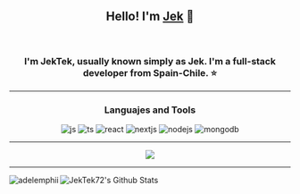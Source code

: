 <h2 align="center"> Hello! I'm <a href="/">Jek</a> 👋 </h2> <br/>
<h3 align="center">I'm JekTek, usually known simply as Jek. I'm a full-stack developer from Spain-Chile. ⭐</h3>
<hr/>
<div align="center">
<h3>Languajes and Tools</h3>
<img alt="js" src="https://img.shields.io/badge/JavaScript-323330?style=for-the-badge&logo=javascript&logoColor=F7DF1E" />
<img alt="ts" src="https://img.shields.io/badge/TypeScript-007ACC?style=for-the-badge&logo=typescript&logoColor=white" />
<img alt="react" src="https://img.shields.io/badge/React-20232A?style=for-the-badge&logo=react&logoColor=61DAFB" />
<img alt="nextjs" src="https://img.shields.io/badge/next%20js-000000?style=for-the-badge&logo=nextdotjs&logoColor=white" />
<img alt="nodejs" src="https://img.shields.io/badge/Node%20js-339933?style=for-the-badge&logo=nodedotjs&logoColor=white" />
<img alt="mongodb" src="https://img.shields.io/badge/MongoDB-4EA94B?style=for-the-badge&logo=mongodb&logoColor=white" />
</div>
<hr/>
<p align="center">
  <a href="https://github.com/JekTek72/">
    <img src="https://github-readme-streak-stats.herokuapp.com/?user=JekTek72&hide_border=true&background=0D1117&currStreakLabel=FFFFFF&sideLabels=FFFFFF&currStreakNum=FFFFFF&dates=FFFFFF&sideNums=FFFFFF&fire=006BD6&ring=006BD6&stroke=FFFFFFFF" />
  </a>
</p>
<hr />
<p>
<img align="left" src="https://github-readme-stats.vercel.app/api/top-langs?username=JekTek72&show_icons=true&locale=es&layout=compact&hide=TeX,HTML&theme=merko" alt="adelemphii"/>
</p>
<p>
<img align="center" src="https://github-readme-stats.vercel.app/api?username=JekTek72&include_all_commits=true&count_private=true&show_icons=true&theme=merko" alt="JekTek72's Github Stats">
</p>
